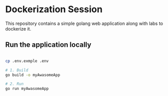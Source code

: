 # Dockerization Session

This repository contains a simple golang web application along with labs to dockerize it.

## Run the application locally
```bash

cp .env.exmple .env

# 1. Build
go build -o myAwasomeApp

# 2. Run
go run myAwasomeApp

```